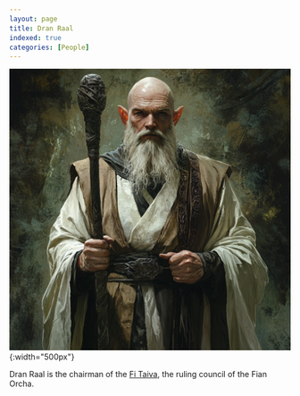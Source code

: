 ```yaml
---
layout: page
title: Dran Raal
indexed: true
categories: [People]
---
```


![Dran Raal](/persons/dran_raal.png){:width="500px"}

Dran Raal is the chairman of the [Fi Taiva](/nations/sethai_federation), the ruling council of the Fian Orcha.